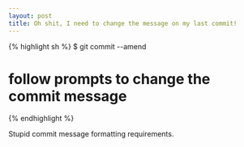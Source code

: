 ```yaml
---
layout: post
title: Oh shit, I need to change the message on my last commit!
---
```


{% highlight sh %}
$ git commit --amend
# follow prompts to change the commit message
{% endhighlight %}

Stupid commit message formatting requirements.
